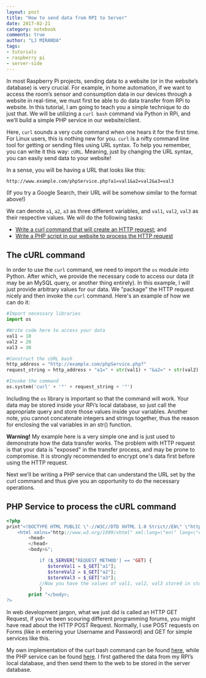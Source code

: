 ```yaml
---
layout: post
title: "How to send data from RPI to Server"
date: 2017-02-21
category: notebook
comments: true
author: "LJ MIRANDA"
tags:
- tutorials
- raspberry pi
- server-side
---
```


In most Raspberry Pi projects, sending data to a website (or in the website’s database) is very crucial. For example, in home automation, if we want to access the room’s sensor and consumption data in our devices through a website in real-time, we must first be able to do data transfer from RPi to website. In this tutorial, I am going to teach you a simple technique to do just that<!--more-->. We will be utilizing a `curl bash` command via Python in RPi, and we’ll build a simple PHP service in our website/client.

Here, `curl` sounds a very cute command when one hears it for the first time. For Linux users, this is nothing new for you. `curl` is a nifty command line tool for getting or sending files using URL syntax. To help you remember, you can write it this way: `cURL`. Meaning, just by changing the URL syntax, you can easily send data to your website!

In a sense, you will be having a URL that looks like this:

```
http://www.example.com/phpService.php?a1=val1&a2=val2&a3=val3
```

(If you try a Google Search, their URL will be somehow similar to the format above!)

We can denote `a1`, `a2`, `a3` as three different variables, and `val1`, `val2`, `val3` as their respective values. We will do the following tasks:

- [Write a curl command that will create an HTTP request](#the-curl-command); and
- [Write a PHP script in our website to process the HTTP request](#php)

## The cURL command

In order to use the `curl` command, we need to import the `os` module into Python. After which, we provide the necessary code to access our data (it may be an MySQL query, or another thing entirely). In this example, I will just provide arbitrary values for our data. We "package" the HTTP request nicely and then invoke the `curl` command. Here's an example of how we can do it:

```python
#Import necessary libraries
import os

#Write code here to access your data
val1 = 10
val2 = 20
val3 = 30

#Construct the cURL bash
http_address = "http://example.com/phpService.php?"
request_string = http_address + "a1=" + str(val1) + "&a2=" + str(val2) + "&a3=" + str(val3)

#Invoke the command
os.system('curl' + '"' + request_string + '"')
```
Including the `os` library is important so that the command will work. Your data may be stored inside your RPi’s local database, so just call the appropriate query and store those values inside your variables. Another note, you cannot concatenate integers and strings together, thus the reason for enclosing the val variables in an str() function.

<div class="alert alert-danger">
  <strong>Warning!</strong> My example here is a very simple one and is just used to demonstrate how the data transfer works. The problem with HTTP request is that
  your data is "exposed" in the transfer process, and may be prone to compromise. It is strongly recommended to encrypt one's data first before using the HTTP request.
</div>

Next we’ll be writing a PHP service that can understand the URL set by the curl command and thus give you an opportunity to do the necessary operations.

## <a name="php"></a> PHP Service to process the cURL command

```php
<?php
print"<!DOCTYPE HTML PUBLIC \"-//W3C//DTD XHTML 1.0 Strict//EN\" \"http://www.w3.org/TR/xhtml1/DTD/xhtml1-strict.dtd\">
    <html xmlns="http://www.w3.org/1999/xhtml" xml:lang=\"en\" lang=\"en\">
        <head>
        </head>
        <body>&";

            if ($_SERVER['REQUEST_METHOD'] == "GET) {
               $storeVal1 = $_GET["a1"];
               $storeVal2 = $_GET["a2"];
               $storeVal3 = $_GET["a3"];
            //Now you have the values of val1, val2, val3 stored in storeVal1, storeVal2, storeVal3 respectively.
            }
        print "</body>;
?>
```

In web development jargon, what we just did is called an HTTP GET Request, if you’ve been scouring different programming forums, you might have read about the HTTP POST Request. Normally, I use POST requests on Forms (like in entering your Username and Password) and GET for simple services like this.

My own implementation of the curl bash command can be found [here](https://gist.github.com/ljvmiranda921/f5b815013b96e4801007), while the PHP service can be found [here](https://gist.github.com/ljvmiranda921/c0d943541a6392470c23). I first gathered the data from my RPI’s local database, and then send them to the web to be stored in the server database.
